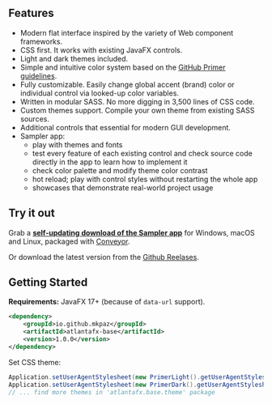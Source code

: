 ## Features

* Modern flat interface inspired by the variety of Web component frameworks.
* CSS first. It works with existing JavaFX controls.
* Light and dark themes included.
* Simple and intuitive color system based on the [GitHub Primer guidelines](https://primer.style/design/foundations/color).
* Fully customizable. Easily change global accent (brand) color or individual control via looked-up color variables.
* Written in modular SASS. No more digging in 3,500 lines of CSS code.
* Custom themes support. Compile your own theme from existing SASS sources.
* Additional controls that essential for modern GUI development.
* Sampler app:
  * play with themes and fonts
  * test every feature of each existing control and check source code directly in the app to learn how to implement it
  * check color palette and modify theme color contrast
  * hot reload; play with control styles without restarting the whole app
  * showcases that demonstrate real-world project usage

## Try it out

Grab a **[self-updating download of the Sampler app](https://downloads.hydraulic.dev/atlantafx/sampler/download.html)** for Windows, macOS and Linux, packaged with [Conveyor](https://www.hydraulic.software).

Or download the latest version from the [Github Reelases](https://github.com/mkpaz/atlantafx/releases/).

## Getting Started

**Requirements:** JavaFX 17+ (because of `data-url` support).

```xml
<dependency>
    <groupId>io.github.mkpaz</groupId>
    <artifactId>atlantafx-base</artifactId>
    <version>1.0.0</version>
</dependency>
```

Set CSS theme:

```java
Application.setUserAgentStylesheet(new PrimerLight().getUserAgentStylesheet());
Application.setUserAgentStylesheet(new PrimerDark().getUserAgentStylesheet());
// ... find more themes in 'atlantafx.base.theme' package
```
